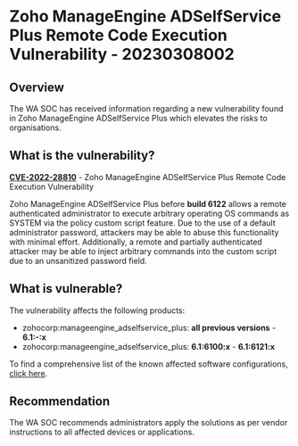 # Zoho ManageEngine ADSelfService Plus Remote Code Execution Vulnerability - 20230308002

## Overview

The WA SOC has received information regarding a new vulnerability found in Zoho ManageEngine ADSelfService Plus which elevates the risks to organisations.

## What is the vulnerability?

[**CVE-2022-28810**](https://cve.mitre.org/cgi-bin/cvename.cgi?name=CVE-2022-28810) - Zoho ManageEngine ADSelfService Plus Remote Code Execution Vulnerability

Zoho ManageEngine ADSelfService Plus before **build 6122** allows a remote authenticated administrator to execute arbitrary operating OS commands as SYSTEM via the policy custom script feature. Due to the use of a default administrator password, attackers may be able to abuse this functionality with minimal effort. Additionally, a remote and partially authenticated attacker may be able to inject arbitrary commands into the custom script due to an unsanitized password field.

## What is vulnerable?

The vulnerability affects the following products:

- zohocorp:manageengine_adselfservice_plus: **all previous versions** - **6.1:-:x**
- zohocorp:manageengine_adselfservice_plus: **6.1:6100:x** - **6.1:6121:x**

To find a comprehensive list of the known affected software configurations, [click here](https://nvd.nist.gov/vuln/detail/CVE-2022-28810#vulnConfigurationsArea).

## Recommendation

The WA SOC recommends administrators apply the solutions as per vendor instructions to all affected devices or applications.
